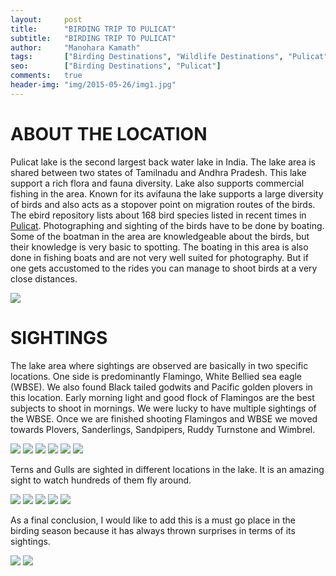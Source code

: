 ```yaml
---
layout:     post
title:      "BIRDING TRIP TO PULICAT"
subtitle:   "BIRDING TRIP TO PULICAT"
author:     "Manohara Kamath"
tags:       ["Birding Destinations", "Wildlife Destinations", "Pulicat"]
seo:		["Birding Destinations", "Pulicat"]
comments:   true
header-img: "img/2015-05-26/img1.jpg"
---
```



<h1>
ABOUT THE LOCATION
</h1>


<p>
Pulicat lake is the second largest back water lake in India. The lake area is shared between two states of Tamilnadu and Andhra Pradesh. This lake support a rich flora and fauna diversity. Lake also supports commercial fishing in the area. Known for its avifauna the lake supports a large diversity of birds and also acts as a stopover point on migration routes of the birds. The ebird repository lists about 168 bird species listed in recent times in <a href="http://ebird.org/ebird/hotspot/L2357332">Pulicat</a>. Photographing and sighting of the birds have to be done by boating. Some of the boatman in the area are knowledgeable about the birds, but their knowledge is very basic to spotting. The boating in this area is also done in fishing boats and are not very well suited for photography. But if one gets accustomed to the rides you can manage to shoot birds at a very close distances.
</p>

<img src="{{ site.baseurl }}/img/2015-05-26/img2.jpg">

<h1>
SIGHTINGS
</h1>

<p>
The lake area where sightings are observed are basically in two specific locations. One side is predominantly Flamingo, White Bellied sea eagle (WBSE). We also found Black tailed godwits and Pacific golden plovers in this location. Early morning light and good flock of Flamingos are the best subjects to shoot in mornings. We were lucky to have multiple sightings of the WBSE. Once we are finished shooting Flamingos and WBSE we moved towards Plovers, Sanderlings, Sandpipers, Ruddy Turnstone and Wimbrel.
</p>

<img src="{{ site.baseurl }}/img/2015-05-26/img3.jpg">
<img src="{{ site.baseurl }}/img/2015-05-26/img4.jpg">
<img src="{{ site.baseurl }}/img/2015-05-26/img5.jpg">
<img src="{{ site.baseurl }}/img/2015-05-26/img6.jpg">
<img src="{{ site.baseurl }}/img/2015-05-26/img7.jpg">
<img src="{{ site.baseurl }}/img/2015-05-26/img8.jpg">

<p>
Terns and Gulls are sighted in different locations in the lake. It is an amazing sight to watch hundreds of them fly around.
</p>

<img src="{{ site.baseurl }}/img/2015-05-26/img9.jpg">
<img src="{{ site.baseurl }}/img/2015-05-26/img10.jpg">
<img src="{{ site.baseurl }}/img/2015-05-26/img11.jpg">
<img src="{{ site.baseurl }}/img/2015-05-26/img12.jpg">
<img src="{{ site.baseurl }}/img/2015-05-26/img13.jpg">

<p>
As a final conclusion, I would like to add this is a must go place in the birding season because it has always thrown surprises in terms of its sightings.
</p>

<img src="{{ site.baseurl }}/img/2015-05-26/img14.jpg">
<img src="{{ site.baseurl }}/img/2015-05-26/img15.jpg">
